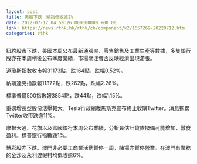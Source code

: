 ```yaml
---
layout: post
title: 美股下跌　納指低收逾2%
date: 2022-07-12 04:59:26.000000000 +08:00
link: https://news.rthk.hk/rthk/ch/component/k2/1657269-20220712.htm
categories: rthk
---
```


紐約股市下跌，美國本周公布最新通脹率、零售銷售及工業生產等數據，多隻銀行股亦在本周稍後公布季度業績，市場關注會否反映經濟出現滯脹。

道瓊斯指數收市報31173點，跌164點，跌幅0.52%。

納斯達克指數報11372點，跌262點，跌幅2.26%。

標準普爾500指數報3854點，跌44點，跌幅1.15%。

重磅增長型股份沽壓較大。Tesla行政總裁馬斯克宣布終止收購Twitter。消息拖累Twitter收市跌逾11%。

摩根大通、花旗以及富國銀行本周公布業績，分析員估計貸款撥備可能增加，蠶食盈利。標普銀行指數跌1%。

博彩股亦下跌。澳門非必要工商業活動暫停一周，賭場亦暫停營業。在澳門有業務的金沙及永利渡假村均低收逾6%。
